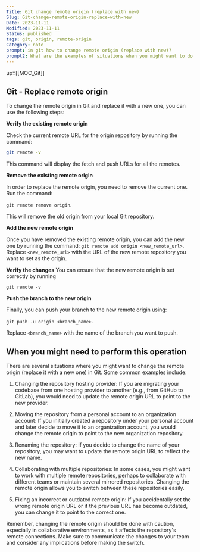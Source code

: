 ```yaml
---
Title: Git change remote origin (replace with new)
Slug: Git-change-remote-origin-replace-with-new
Date: 2023-11-11
Modified: 2023-11-11
Status: published
tags: git, origin, remote-origin
Category: note
prompt: in git how to change remote origin (replace with new)?
prompt2: What are the examples of situations when you might want to do such an operation
---
```


up::[[MOC_Git]]

## Git - Replace remote origin

To change the remote origin in Git and replace it with a new one, you can use the following steps:

**Verify the existing remote origin**

Check the current remote URL for the origin repository by running the command:

```sh
git remote -v 
```

This command will display the fetch and push URLs for all the remotes.

**Remove the existing remote origin**

In order to replace the remote origin, you need to remove the current one. Run the command:

`git remote remove origin`.

This will remove the old origin from your local Git repository.

**Add the new remote origin**

Once you have removed the existing remote origin, you can add the new one by running the command: `git remote add origin <new_remote_url>`. Replace `<new_remote_url>` with the URL of the new remote repository you want to set as the origin.

**Verify the changes**
You can ensure that the new remote origin is set correctly by running

`git remote -v`

**Push the branch to the new origin**

Finally, you can push your branch to the new remote origin using:

`git push -u origin <branch_name>`.

Replace `<branch_name>` with the name of the branch you want to push.

## When you might need to perform this operation

There are several situations where you might want to change the remote origin (replace it with a new one) in Git. Some common examples include:

1. Changing the repository hosting provider: If you are migrating your codebase from one hosting provider to another (e.g., from GitHub to GitLab), you would need to update the remote origin URL to point to the new provider.

2. Moving the repository from a personal account to an organization account: If you initially created a repository under your personal account and later decide to move it to an organization account, you would change the remote origin to point to the new organization repository.

3. Renaming the repository: If you decide to change the name of your repository, you may want to update the remote origin URL to reflect the new name.

4. Collaborating with multiple repositories: In some cases, you might want to work with multiple remote repositories, perhaps to collaborate with different teams or maintain several mirrored repositories. Changing the remote origin allows you to switch between these repositories easily.

5. Fixing an incorrect or outdated remote origin: If you accidentally set the wrong remote origin URL or if the previous URL has become outdated, you can change it to point to the correct one.

Remember, changing the remote origin should be done with caution, especially in collaborative environments, as it affects the repository's remote connections. Make sure to communicate the changes to your team and consider any implications before making the switch.
